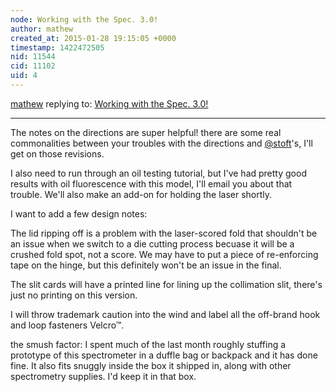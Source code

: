 ```yaml
---
node: Working with the Spec. 3.0!
author: mathew
created_at: 2015-01-28 19:15:05 +0000
timestamp: 1422472505
nid: 11544
cid: 11102
uid: 4
---
```




[mathew](../profile/mathew) replying to: [Working with the Spec. 3.0!](../notes/stevie/01-28-2015/working-with-the-spec-3-0)

----
The notes on the directions are super helpful! there are some real commonalities between your troubles with the directions and [@stoft](/profile/stoft)'s, I'll get on those revisions.

I also need to run through an oil testing tutorial, but I've had pretty good results with oil fluorescence with this model, I'll email you about that trouble.  We'll also make an add-on for holding the laser shortly. 

I want to add a few design notes:

The lid ripping off is a problem with the laser-scored fold that shouldn't be an issue when we switch to a die cutting process becuase it will be a crushed fold spot, not a score.  We may have to put a piece of re-enforcing tape on the hinge, but this definitely won't be an issue in the final.

The slit cards will have a printed line for lining up the collimation slit, there's just no printing on this version.

I will throw trademark caution into the wind and label all the off-brand hook and loop fasteners Velcro™.

the smush factor: I spent much of the last month roughly stuffing a prototype of this spectrometer in a duffle bag or backpack and it has done fine.  It also fits snuggly inside the box it shipped in, along with other spectrometry supplies.  I'd keep it in that box. 